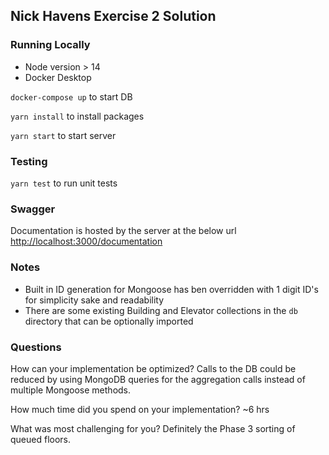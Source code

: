 ## Nick Havens Exercise 2 Solution

### Running Locally ###

* Node version > 14
* Docker Desktop

`docker-compose up` to start DB

`yarn install` to install packages

`yarn start` to start server

### Testing ###
`yarn test` to run unit tests

### Swagger ###
Documentation is hosted by the server at the below url
[http://localhost:3000/documentation](http://localhost:3000/documentation)

### Notes ###
- Built in ID generation for Mongoose has ben overridden with 1 digit ID's for simplicity sake and readability
- There are some existing Building and Elevator collections in the `db` directory that can be optionally imported

### Questions ###
How can your implementation be optimized?
  Calls to the DB could be reduced by using MongoDB queries for the aggregation calls instead of multiple Mongoose methods.

How much time did you spend on your implementation?
  ~6 hrs

What was most challenging for you?
  Definitely the Phase 3 sorting of queued floors.
